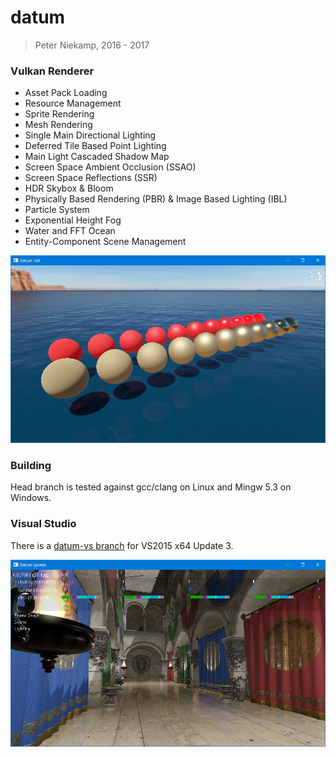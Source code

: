 # datum
> Peter Niekamp, 2016 - 2017

### Vulkan Renderer
- Asset Pack Loading
- Resource Management
- Sprite Rendering
- Mesh Rendering
- Single Main Directional Lighting
- Deferred Tile Based Point Lighting
- Main Light Cascaded Shadow Map
- Screen Space Ambient Occlusion (SSAO)
- Screen Space Reflections (SSR)
- HDR Skybox & Bloom
- Physically Based Rendering (PBR) & Image Based Lighting (IBL)
- Particle System
- Exponential Height Fog
- Water and FFT Ocean
- Entity-Component Scene Management

![Datum](/bin/datumtest.png?raw=true "Datum")

### Building
Head branch is tested against gcc/clang on Linux and Mingw 5.3 on Windows.

### Visual Studio
There is a [datum-vs branch](https://github.com/pniekamp/datum/tree/datum-vs) for VS2015 x64 Update 3.

![Datum](/bin/datumsponza.png?raw=true "Datum Sponza")
